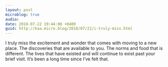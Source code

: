 ```yaml
---
layout: post
microblog: true
audio: 
date: 2018-07-22 19:44:00 +0400
guid: http://kaa.micro.blog/2018/07/22/i-truly-miss.html
---
```

I truly miss the excitement and wonder that comes with moving to a new place. The discoveries that are available to you. The norms and food that is different. The lives that have existed and will continue to exist past your brief visit. It’s been a long time since I’ve felt that.
